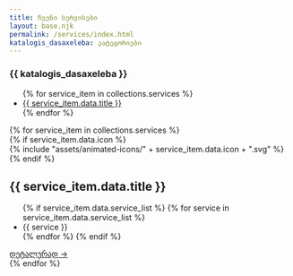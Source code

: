 ```yaml
---
title: ჩვენი სერვისები
layout: base.njk
permalink: /services/index.html
katalogis_dasaxeleba: კატეგორიები
---
```

<section class="services-page-section">
    <div class="container">
        <div class="services-page-layout">
            <aside class="services-nav" data-aos="fade-right">
                <h3>{{ katalogis_dasaxeleba }}</h3>
                <ul>
                    {% for service_item in collections.services %}
                        <li><a href="#{{ service_item.data.slug }}">{{ service_item.data.title }}</a></li>
                    {% endfor %}
                </ul>
            </aside>
            <div class="services-content">
                {% for service_item in collections.services %}
                    <div id="{{ service_item.data.slug }}" class="service-category" data-aos="fade-up">
                        <div class="category-title-wrapper">
                            {% if service_item.data.icon %}
                                <div class="icon-wrapper">
                                    {% include "assets/animated-icons/" + service_item.data.icon + ".svg" %}
                                </div>
                            {% endif %}
                            <h2>{{ service_item.data.title }}</h2>
                        </div>
                        <ul>
                            {% if service_item.data.service_list %}
                                {% for service in service_item.data.service_list %}
                                    <li>{{ service }}</li>
                                {% endfor %}
                            {% endif %}
                        </ul>
                        <a href="{{ service_item.url }}" class="details-link">დეტალურად →</a>
                    </div>
                {% endfor %}
            </div>
        </div>
    </div>
</section>